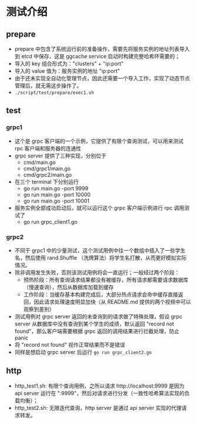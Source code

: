 # 测试介绍

## prepare
- prepare 中包含了系统运行前的准备操作，需要先将服务实例的地址列表导入到 etcd 中保存，这是 ggcache service 启动时构建完整哈希环需要的；
- 导入的 key 组合形式为："clusters" + "ip:port"
- 导入的 value 值为：服务实例的地址 "ip:port"
- 由于还未实现全自动化管理节点，因此还需要一个导入工作，实现了动态节点管理后，就无需这步操作了。
- `./script/test/prepare/exec1.sh`
## test

### grpc1

- 这个是 grpc 客户端的一个示例，它提供了有限个查询测试，可以用来测试 rpc 客户端和服务器的连通性
- grpc server 提供了三种实现，分别位于
  - cmd/main.go 
  - cmd/grpc1/main.go
  - cmd/grpc2/main.go
- 在三个 terminal 下分别运行
  - go run main.go -port 9999
  - go run main.go -port 10000
  - go run main.go -port 10001
- 服务实例全部成功启动后，就可以运行这个 grpc 客户端示例进行 rpc 调用测试了
  - go run grpc_client1.go

### grpc2

- 不同于 grpc1 中的少量测试，这个测试用例中往一个数组中插入了一些学生名，然后使用 rand.Shuffle （洗牌算法）将学生名打散，从而更好模拟实际情况。
- 除非调用发生失败，否则该测试用例将会一直运行；一般经过两个阶段：
  - 预热阶段：所有查询请求结果都没有被缓存，所有请求都需要请求数据库（慢速查询），然后从数据库加载到缓存
  - 工作阶段：当缓存基本构建完成后，大部分热点请求会命中缓存直接返回，因此请求处理速度明显加快（从 README.md 提供的两个视频中可以观察到差别）
- 测试用例对 grpc server 返回的未查询到的请求做了特殊处理，假设 grpc server 从数据库中没有查询到某个学生的成绩，默认返回 "record not found"，那么客户端需要根据 grpc 返回的调用结果进行拦截处理，防止 panic
- 将 "record not found" 视作正常结果而不是错误
- 同样是想启动 grpc server 后运行 `go run grpc_client2.go`

## http
- http_test1.sh: 有限个查询用例，之所以请求 http://localhost:9999 是因为 api server 运行在 ":9999"，然后对请求进行分发（一致性哈希算法实现的负载均衡）；
- http_test2.sh: 无限迭代查询，http server 是通过 api server 实现的代理请求转发。